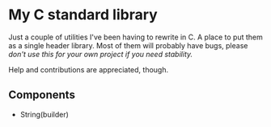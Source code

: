 # My C standard library

Just a couple of utilities I've been having to rewrite in C. A place to put them as a single header library.
Most of them will probably have bugs, please *don't use this for your own project if you need stability.*

Help and contributions are appreciated, though.

## Components

- String(builder)